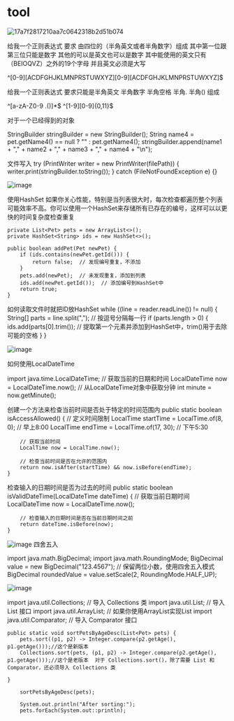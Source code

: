 # tool
![17a7f2817210aa7c0642318b2d51b074](https://github.com/user-attachments/assets/1404ac6b-ac85-4f2e-bbff-6f2f845de6b1)

给我一个正则表达式 要求 由四位的（半角英文或者半角数字）组成  其中第一位跟第三位只能是数字  其他的可以是英文也可以是数字  其中能使用的英文只有（BEIOQVZ）之外的19个字母 并且英文必须是大写

^[0-9][ACDFGHJKLMNPRSTUWXYZ][0-9][ACDFGHJKLMNPRSTUWXYZ]$

给我一个正则表达式 要求只能是半角英文 半角数字 半角空格 半角. 半角() 组成

^[a-zA-Z0-9 .()]*$
^[1-9][0-9]{0,11}$


对于一个已经得到的对象

StringBuilder stringBuilder = new StringBuilder();
String name4 = pet.getName4() == null ? "" : pet.getName4();
stringBuilder.append(name1 + "," + name2 + "," + name3 + "," + name4 + "\n");


文件写入
 try (PrintWriter writer = new PrintWriter(filePath)) {
            writer.print(stringBuilder.toString());
        } catch (FileNotFoundException e) {}

![image](https://github.com/user-attachments/assets/98630cec-1259-4396-820e-76958e1f5934)

使用HashSet
如果你关心性能，特别是当列表很大时，每次检查都遍历整个列表可能效率不高。你可以使用一个HashSet来存储所有已存在的编号，这样可以以更快的时间复杂度检查重复

    private List<Pet> pets = new ArrayList<>();
    private HashSet<String> ids = new HashSet<>();

    public boolean addPet(Pet newPet) {
        if (ids.contains(newPet.getId())) {
            return false;  // 发现编号重复，不添加
        }
        pets.add(newPet);  // 未发现重复，添加到列表
        ids.add(newPet.getId());  // 添加编号到HashSet中
        return true;
    }


如何读取文件时就把ID放HashSet 
            while ((line = reader.readLine()) != null) {
                String[] parts = line.split(","); // 按逗号分隔每一行
                if (parts.length > 0) {
                    ids.add(parts[0].trim()); // 提取第一个元素并添加到HashSet中，trim()用于去除可能的空格
                }
            }

![image](https://github.com/user-attachments/assets/b4e39dc6-c138-4c49-86af-226b05fe441d)

如何使用LocalDateTime

import java.time.LocalDateTime;
// 获取当前的日期和时间
LocalDateTime now = LocalDateTime.now();
// 从LocalDateTime对象中获取分钟
int minute = now.getMinute();


创建一个方法来检查当前时间是否处于特定的时间范围内
    public static boolean isAccessAllowed() {
        // 定义时间限制
        LocalTime startTime = LocalTime.of(8, 0);  // 早上8:00
        LocalTime endTime = LocalTime.of(17, 30);  // 下午5:30

        // 获取当前时间
        LocalTime now = LocalTime.now();

        // 检查当前时间是否在允许的范围内
        return now.isAfter(startTime) && now.isBefore(endTime);
    }
    
检查输入的日期时间是否为过去的时间
        public static boolean isValidDateTime(LocalDateTime dateTime) {
        // 获取当前日期时间
        LocalDateTime now = LocalDateTime.now();

        // 检查输入的日期时间是否在当前日期时间之前
        return dateTime.isBefore(now);
    }
    
![image](https://github.com/user-attachments/assets/87c1e132-5fd7-4039-9f94-a466ceeb933c)
四舍五入

import java.math.BigDecimal;
import java.math.RoundingMode;
        BigDecimal value = new BigDecimal("123.4567");
        // 保留两位小数，使用四舍五入模式
        BigDecimal roundedValue = value.setScale(2, RoundingMode.HALF_UP);

 ![image](https://github.com/user-attachments/assets/21a67556-8bd7-4552-890f-178250d8c9bb)

import java.util.Collections;  // 导入 Collections 类
import java.util.List;         // 导入 List 接口
import java.util.ArrayList;    // 如果你使用ArrayList实现List
import java.util.Comparator;   // 导入 Comparator 接口
       
    public static void sortPetsByAgeDesc(List<Pet> pets) {
        pets.sort((p1, p2) -> Integer.compare(p2.getAge(), p1.getAge()));//这个是新版本 
        Collections.sort(pets, (p1, p2) -> Integer.compare(p2.getAge(), p1.getAge()));//这个是老版本  对于 Collections.sort()，除了需要 List 和 Comparator，还必须导入 Collections 类

    }
        
        sortPetsByAgeDesc(pets);

        System.out.println("After sorting:");
        pets.forEach(System.out::println);
    
